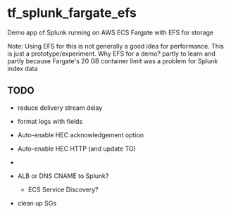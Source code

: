 # tf_splunk_fargate_efs

Demo app of Splunk running on AWS ECS Fargate with EFS for storage

Note: Using EFS for this is not generally a good idea for performance. This is
just a prototype/experiment. Why EFS for a demo? partly to learn and partly because
Fargate's 20 GB container limit was a problem for Splunk index data

## TODO

- reduce delivery stream delay
- format logs with fields
- Auto-enable HEC acknowledgement option
- Auto-enable HEC HTTP (and update TG)
- 

- ALB or DNS CNAME to Splunk?
    - ECS Service Discovery?
- clean up SGs
